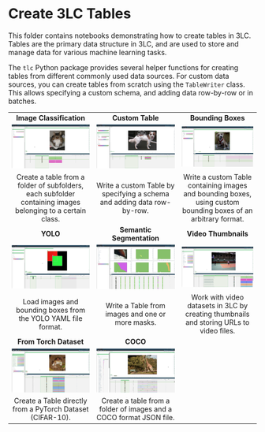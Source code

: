 # Create 3LC Tables

This folder contains notebooks demonstrating how to create tables in 3LC. Tables are the primary data structure in 3LC, and are used to store and manage data for various machine learning tasks.

The `tlc` Python package provides several helper functions for creating tables from different commonly used data sources. For custom data sources, you can create tables from scratch using the `TableWriter` class. This allows specifying a custom schema, and adding data row-by-row or in batches.

|                        |                        |                        |
|:----------:|:----------:|:----------:|
| **Image Classification** | **Custom Table** | **Bounding Boxes** |
| [![img][image-classification-img]][image-classification-link] | [![custom][custom-img]][custom-link]   | [![bb][bb-img]][bb-link]                 |
| Create a table from a folder of subfolders, each subfolder containing images belonging to a certain class. | Write a custom Table by specifying a schema and adding data row-by-row. | Write a custom Table containing images and bounding boxes, using custom bounding boxes of an arbitrary format. |
| **YOLO** | **Semantic Segmentation**  | **Video Thumbnails** |
| [![yolo][yolo-img]][yolo-link] | [![semseg][semseg-img]][semseg-link] | [![video][video-img]][video-link] |
| Load images and bounding boxes from the YOLO YAML file format. | Write a Table from images and one or more masks. | Work with video datasets in 3LC by creating thumbnails and storing URLs to video files. |
| **From Torch Dataset** | **COCO** |    |
| [![torch][torch-img]][torch-link] | [![coco][coco-img]][coco-link] |    |
| Create a Table directly from a PyTorch Dataset (CIFAR-10). | Create a table from a folder of images and a COCO format JSON file. | |

[image-classification-img]: ../images/create-image-classification-table.png
[image-classification-link]: create-image-classification-table.ipynb
[custom-img]: ../images/create-custom-table.png
[custom-link]: create-custom-table.ipynb
[bb-img]: ../images/create-bb-table.png
[bb-link]: create-bb-table.ipynb
[yolo-img]: ../images/create-yolo-table.png
[yolo-link]: create-yolo-table.ipynb
[semseg-img]: ../images/semseg.png
[semseg-link]: create-semantic-segmentation-dataset.ipynb
[video-img]: ../images/create-video-thumbnail-table.png
[video-link]: create-video-thumbnail-table.ipynb
[torch-img]: ../images/from-torch.png
[torch-link]: create-table-from-torch.ipynb
[coco-img]: ../images/coco.png
[coco-link]: create-table-from-coco.ipynb

